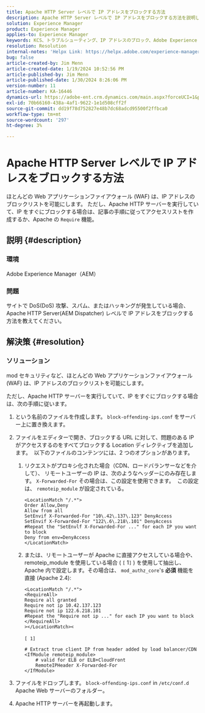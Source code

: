 ```yaml
---
title: Apache HTTP Server レベルで IP アドレスをブロックする方法
description: Apache HTTP Server レベルで IP アドレスをブロックする方法を説明します。
solution: Experience Manager
product: Experience Manager
applies-to: Experience Manager
keywords: KCS、トラブルシューティング、IP アドレスのブロック、Adobe Experience Manager、AEM、Apache HTTP Server レベル、DoS 攻撃、WAF、Web アプリケーションファイアウォール、AEM Dispatcher、Require 機能
resolution: Resolution
internal-notes: 'Helpx Link: https://helpx.adobe.com/experience-manager/kb/block-ips-apache-http-server.html#remoteip_module'
bug: false
article-created-by: Jim Menn
article-created-date: 1/19/2024 10:52:56 PM
article-published-by: Jim Menn
article-published-date: 1/30/2024 8:26:06 PM
version-number: 11
article-number: KA-16446
dynamics-url: https://adobe-ent.crm.dynamics.com/main.aspx?forceUCI=1&pagetype=entityrecord&etn=knowledgearticle&id=d68cc17a-1db7-ee11-a569-6045bd006268
exl-id: 70b66160-438a-4af1-9622-1e1d508cff2f
source-git-commit: dd19f78d752827e48b7dc68adcd95500f2ffbca0
workflow-type: tm+mt
source-wordcount: '297'
ht-degree: 3%

---
```


# Apache HTTP Server レベルで IP アドレスをブロックする方法


ほとんどの Web アプリケーションファイアウォール (WAF) は、IP アドレスのブロックリストを可能にします。 ただし、Apache HTTP サーバーを実行していて、IP をすぐにブロックする場合は、記事の手順に従ってアクセスリストを作成するか、Apache の `Require` 機能。

## 説明 {#description}


### 環境

Adobe Experience Manager（AEM）

### 問題

サイトで DoS(DoS) 攻撃、スパム、またはハッキングが発生している場合、Apache HTTP Server(AEM Dispatcher) レベルで IP アドレスをブロックする方法を教えてください。


## 解決策 {#resolution}


### ソリューション

mod セキュリティなど、ほとんどの Web アプリケーションファイアウォール (WAF) は、IP アドレスのブロックリストを可能にします。

ただし、Apache HTTP サーバーを実行していて、IP をすぐにブロックする場合は、次の手順に従います。

1. という名前のファイルを作成します。 `block-offending-ips.conf` をサーバー上に置き換えます。
2. ファイルをエディターで開き、ブロックする URL に対して、問題のある IP がアクセスするのをすべてブロックする Location ディレクティブを追加します。  以下のファイルのコンテンツには、2 つのオプションがあります。

   1. リクエストがプロキシ化された場合（CDN、ロードバランサーなどを介して）、 リモートユーザーの IP は、次のようなヘッダーにのみ存在します。 `X-Forwarded-For` その場合は、この設定を使用できます。  この設定は、 `remoteip_module` が設定されている。 

      ```
      <LocationMatch "/.*">
      Order Allow,Deny
      Allow from all
      SetEnvif X-Forwarded-For "10\.42\.137\.123" DenyAccess
      SetEnvif X-Forwarded-For "122\.6\.218\.101" DenyAccess
      #Repeat the "SetEnvlf X-Forwarded-For ..." for each IP you want to block
      Deny from env=DenyAccess
      </LocationMatch>
      ```


   2. または、リモートユーザーが Apache に直接アクセスしている場合や、 remoteip_module を使用している場合 ( `[` 1`]` ) を使用して抽出し、Apache 内で設定します。その場合は、 `mod_authz_core`&#39;s <b>必須</b> 機能を直接 (Apache 2.4):

      ```
      <LocationMatch "/.*">
      <RequireAll>
      Require all granted
      Require not ip 10.42.137.123
      Require not ip 122.6.218.101
      #Repeat the "Require not ip ..." for each IP you want to block
      </RequireAll>
      ></LocationMatch><
      ```



      `[ 1]`
 <br>

      ```
      # Extract true client IP from header added by load balancer/CDN
      <IfModule remoteip_module>
          # valid for ELB or ELB+CloudFront
          RemoteIPHeader X-Forwarded-For
      </IfModule>
      ```


3. ファイルをドロップします。 `block-offending-ips.conf` in `/etc/conf.d` Apache Web サーバーのフォルダー。
4. Apache HTTP サーバーを再起動します。
